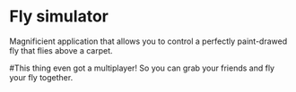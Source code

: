 # Fly simulator

Magnificient application that allows you to control a perfectly paint-drawed fly that flies above a carpet.

#This thing even got a multiplayer!
So you can grab your friends and fly your fly together.


